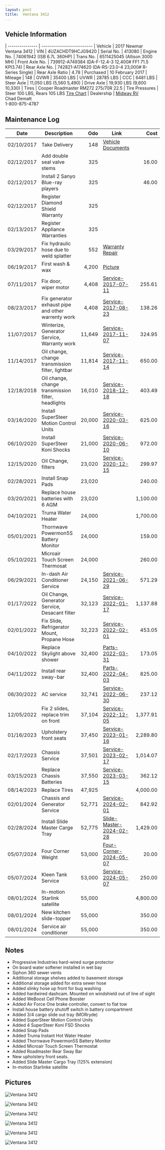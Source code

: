 ```yaml
---
layout: post
title:  Ventana 3412
...
```


## Vehicle Information

| --------------- | --------------------------
| Vehicle         | 2017 Newmar Ventana 3412
| VIN             | 4UZACHDT9HCJG9420
| Serial No.      | 413080
| Engine No.      | 74061942 (ISB 6.7L 360HP)
| Trans No.       | 6511425045 (Allison 3000 MH)
| Front Axle No.  | 739912-A749384 (DA-F-12.4-3 12,400# FF1 71.5 KPI3.74)
| Rear Axle No.   | 742821-A174620 (DA-RS-23.0-4 23,000# R-Series Single)
| Rear Axle Ratio | 4.78
| Purchased       | 10 February 2017
| Mileage         | 148
| GVWR            | 35400 LBS
| UVWR            | 28785 LBS
| CCC             | 6481  LBS
| Steer Axle      | 11,050 LBS (5,560 5,490)
| Drive Axle      | 19,930 LBS (9,600 10,330)
| Tires           | Cooper Roadmaster RM272 275/70R 22.5
| Tire Pressures  | Steer 100 LBS, Rears 105 LBS [Tire Chart][26]
| Dealership      | [Midway RV](http://www.midwayrv.com/)<br>Chad Dematt<br>1-800-875-4787


## Maintenance Log

| Date       | Description                                          | Odo     | Link                            | Cost
| ---------- | ---------------------------------------------------- | -------: | ------------------------------ | --------:
| 02/10/2017 | Take Delivery                                        |     148  | [Vehicle Documents][1]         |
| 02/12/2017 | Add double seal valve stems                          |     325  |                                |    16.00
| 02/12/2017 | Install 2 Sanyo Blue-ray players                     |     325  |                                |    46.00
| 02/12/2017 | Register Diamond Shield Warranty                     |     325  |                                |
| 02/13/2017 | Register Appliance Warranties                        |     325  |                                |
| 03/29/2017 | Fix hydraulic hose due to weld splatter              |     552  | [Warranty Repair][2]           |
| 06/19/2017 | First wash & wax                                     |   4,200  | [Picture][3]                   |
| 07/11/2017 | Fix door, wiper motor                                |   4,408  | [Service-2017-07-11][4]        |   255.61
| 08/23/2017 | Fix generator exhaust pipe and other warrenty work   |   4,408  | [Service-2017-08-23][5]        |   138.26
| 11/07/2017 | Winterize, Generator Service, Warranty work          |  11,649  | [Service-2017-11-07][6]        |   324.95
| 11/14/2017 | Oil change, change transmission filter, lightbar     |  11,814  | [Service-2017-11-14][7]        |   650.00
| 12/18/2018 | Oil change, change transmission filter, headlights   |  16,010  | [Service-2018-12-18][8]        |   403.49
| 03/16/2020 | Install SuperSteer Motion Control Units              |  20,000  | [Service-2020-03-16][9]        |   625.00
| 06/10/2020 | Install SuperSteer Koni Shocks                       |  21,000  | [Service-2020-06-10][10]       |   972.00
| 12/15/2020 | Oil Change, filters                                  |  23,020  | [Service-2020-12-15][11]       |   299.97
| 02/28/2021 | Install Snap Pads                                    |  23,020  |                                |   240.00
| 03/20/2021 | Replace house batteries with 6 AGM                   |  23,020  |                                | 1,100.00
| 04/10/2021 | Truma Water Heater                                   |  24,000  |                                | 1,700.00
| 05/01/2021 | Thornwave Powermon5S Battery Monitor                 |  24,000  |                                |   159.00
| 05/10/2021 | Microair Touch Screen Thermosat                      |  24,000  |                                |   260.00
| 06/29/2021 | In-dash Air Conditioner Service                      |  24,150  | [Service-2021-06-29][12]       |   571.29
| 01/17/2022 | Oil Change, Generator Service, Desacant filter       |  32,123  | [Service-2022-01-17][13]       | 1,137.88
| 02/01/2022 | Fix Slide, Refrigerator Mount, Propane Hose          |  32,223  | [Service-2022-02-01][14]       |   453.05
| 04/10/2022 | Replace Skylight above shower                        |  32,400  | [Parts-2022-03-31][15]         |   173.05
| 04/11/2022 | Install rear sway-bar                                |  32,400  | [Parts-2022-04-03][16]         |   825.00
| 06/30/2022 | AC service                                           |  32,741  | [Service-2022-06-30][17]       |   237.12
| 12/05/2022 | Fix 2 slides, replace trim on front                  |  37,104  | [Service-2022-12-05][18]       | 1,377.91
| 01/16/2023 | Upholstery front seats                               |  37,450  | [Service-2023-01-16][19]       | 2,289.80
| 02/17/2023 | Chassis Service                                      |  37,501  | [Service-2023-02-17][20]       | 1,014.07
| 03/15/2023 | Replace Chassis Batteries                            |  37,550  | [Service-2023-03-15][21]       |   362.12
| 08/14/2023 | Replace Tires                                        |  47,925  |                                | 4,000.00
| 02/01/2024 | Chassis and Generator Service                        |  52,771  | [Service-2024-02-01][22]       |   842.92
| 02/28/2024 | Install Slide Master Carge Tray                      |  52,775  | [Slide-Master-2024-02-28][24]  | 1,429.00
| 05/07/2024 | Four Corner Weight                                   |  53,000  | [Four-Corner-2024-05-07][25]   |    20.00
| 05/07/2024 | Kleen Tank Service                                   |  53,000  | [Service-2024-05-07][23]       |   250.00
| 08/01/2024 | In-motion Starlink satellite                         |  55,000  |                                | 4,800.00
| 08/01/2024 | New kitchen slide-topper                             |  55,000  |                                |   350.00
| 08/01/2024 | Service air conditioner                              |  55,000  |                                |   350.00

## Notes

- Progressive Industries hard-wired surge protector
- On board water softener installed in wet bay
- Siphon 360 sewer vents
- Additional storage shelves added to basement storage
- Additional storage added for extra sewer hose
- Added slinky hose up front for bug washing
- Added hardwired dashcam. Mounted on windshield out of line of sight
- Added WeBoost Cell Phone Booster
- Added Air Force One brake controller, convert to flat tow
- Install house battery shutoff switch in battery compartment
- Added 3/4 cargo slide out tray (MORryde)
- Added SuperSteer Motion Control Units
- Added 4 SuperSteer Koni FSD Shocks
- Added Snap Pads
- Added Truma Instant Hot Water Heater
- Added Thornwave Powermon5S Battery Monitor
- Added Microair Touch Screen Thermostat
- Added Roadmaster Rear Sway Bar
- New upholstery front seats.
- Added Slide Master Cargo Tray (125% extension)
- In-motion Starlinke satellite

## Pictures


![Ventana 3412](http://i.imgur.com/QaxDwt9.jpg)

![Ventana 3412](http://i.imgur.com/8oaabGt.jpg)

![Ventana 3412](http://i.imgur.com/qpkJvn0.jpg)

![Ventana 3412](http://i.imgur.com/FyQFti3.jpg)

![Ventana 3412](http://i.imgur.com/hEFctBf.jpg)

![Ventana 3412](http://i.imgur.com/CQCgs8r.jpg)

[1]: /artifacts/NewmarVentanaTitleDocuments.pdf
[2]: /artifacts/warrenty-repair.protected.pdf
[3]: https://goo.gl/photos/PvhcmT8m4j9nsFdQ9
[4]: /artifacts/service-2017-07-11.pdf
[5]: /artifacts/service-2017-08-23.pdf
[6]: /artifacts/service-2017-11-07.pdf
[7]: /artifacts/service-2017-11-14.pdf
[8]: /artifacts/service-2018-12-18.pdf
[9]: /artifacts/service-2020-03-16.pdf
[10]: /artifacts/service-2020-06-10.pdf
[11]: /artifacts/service-2020-12-15.pdf
[12]: /artifacts/service-2021-06-29.pdf
[13]: /artifacts/service-2022-01-17.pdf
[14]: /artifacts/service-2022-02-01.pdf
[15]: /artifacts/Parts-2022-03-31.pdf
[16]: /artifacts/Parts-2022-04-03.pdf
[17]: /artifacts/service-2022-06-30.pdf
[18]: /artifacts/service-2022-12-05.pdf
[19]: /artifacts/service-2023-01-16.pdf
[20]: /artifacts/service-2023-02-17.pdf
[21]: /artifacts/service-2023-03-15.pdf
[22]: /artifacts/service-2024-02-01.pdf
[23]: /artifacts/service-2024-05-07.pdf
[24]: /artifacts/slide-master-2024-02-28.pdf
[25]: /artifacts/four-corner-2024-05-02.pdf
[26]: https://www.roadmastertires.com/on/demandware.static/-/Sites-Roadmaster-Library/default/dwc36cc5ee/pdf/addtional-resources/2021-RM-Product-Brochure.pdf